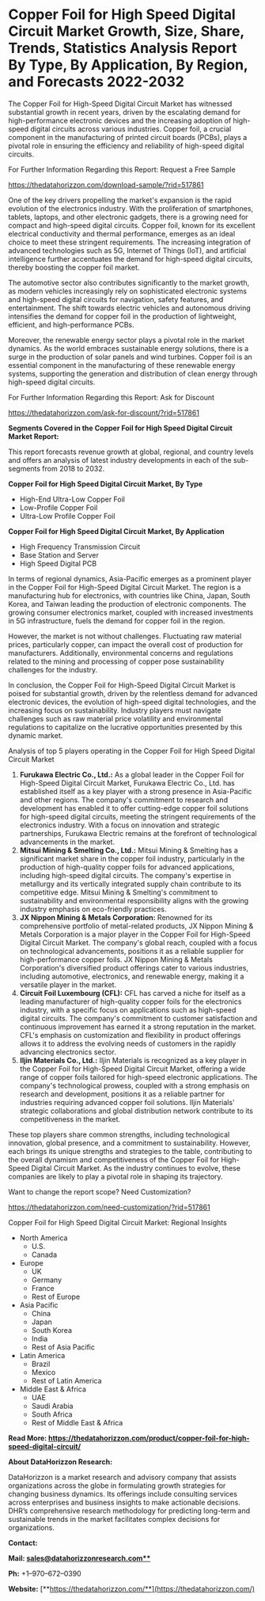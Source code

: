 ﻿#
# **Copper Foil for High Speed Digital Circuit Market Growth, Size, Share, Trends, Statistics Analysis Report By Type, By Application, By Region, and Forecasts 2022-2032**
The Copper Foil for High-Speed Digital Circuit Market has witnessed substantial growth in recent years, driven by the escalating demand for high-performance electronic devices and the increasing adoption of high-speed digital circuits across various industries. Copper foil, a crucial component in the manufacturing of printed circuit boards (PCBs), plays a pivotal role in ensuring the efficiency and reliability of high-speed digital circuits.

For Further Information Regarding this Report: Request a Free Sample

<https://thedatahorizzon.com/download-sample/?rid=517861>

One of the key drivers propelling the market's expansion is the rapid evolution of the electronics industry. With the proliferation of smartphones, tablets, laptops, and other electronic gadgets, there is a growing need for compact and high-speed digital circuits. Copper foil, known for its excellent electrical conductivity and thermal performance, emerges as an ideal choice to meet these stringent requirements. The increasing integration of advanced technologies such as 5G, Internet of Things (IoT), and artificial intelligence further accentuates the demand for high-speed digital circuits, thereby boosting the copper foil market.

The automotive sector also contributes significantly to the market growth, as modern vehicles increasingly rely on sophisticated electronic systems and high-speed digital circuits for navigation, safety features, and entertainment. The shift towards electric vehicles and autonomous driving intensifies the demand for copper foil in the production of lightweight, efficient, and high-performance PCBs.

Moreover, the renewable energy sector plays a pivotal role in the market dynamics. As the world embraces sustainable energy solutions, there is a surge in the production of solar panels and wind turbines. Copper foil is an essential component in the manufacturing of these renewable energy systems, supporting the generation and distribution of clean energy through high-speed digital circuits.

For Further Information Regarding this Report: Ask for Discount

<https://thedatahorizzon.com/ask-for-discount/?rid=517861>

**Segments Covered in the Copper Foil for High Speed Digital Circuit Market Report:**

This report forecasts revenue growth at global, regional, and country levels and offers an analysis of latest industry developments in each of the sub-segments from 2018 to 2032.

**Copper Foil for High Speed Digital Circuit Market, By Type**

- High-End Ultra-Low Copper Foil
- Low-Profile Copper Foil
- Ultra-Low Profile Copper Foil

**Copper Foil for High Speed Digital Circuit Market, By Application**

- High Frequency Transmission Circuit
- Base Station and Server
- High Speed Digital PCB

In terms of regional dynamics, Asia-Pacific emerges as a prominent player in the Copper Foil for High-Speed Digital Circuit Market. The region is a manufacturing hub for electronics, with countries like China, Japan, South Korea, and Taiwan leading the production of electronic components. The growing consumer electronics market, coupled with increased investments in 5G infrastructure, fuels the demand for copper foil in the region.

However, the market is not without challenges. Fluctuating raw material prices, particularly copper, can impact the overall cost of production for manufacturers. Additionally, environmental concerns and regulations related to the mining and processing of copper pose sustainability challenges for the industry.

In conclusion, the Copper Foil for High-Speed Digital Circuit Market is poised for substantial growth, driven by the relentless demand for advanced electronic devices, the evolution of high-speed digital technologies, and the increasing focus on sustainability. Industry players must navigate challenges such as raw material price volatility and environmental regulations to capitalize on the lucrative opportunities presented by this dynamic market.



Analysis of top 5 players operating in the Copper Foil for High Speed Digital Circuit Market 

1. **Furukawa Electric Co., Ltd.:** As a global leader in the Copper Foil for High-Speed Digital Circuit Market, Furukawa Electric Co., Ltd. has established itself as a key player with a strong presence in Asia-Pacific and other regions. The company's commitment to research and development has enabled it to offer cutting-edge copper foil solutions for high-speed digital circuits, meeting the stringent requirements of the electronics industry. With a focus on innovation and strategic partnerships, Furukawa Electric remains at the forefront of technological advancements in the market.
1. **Mitsui Mining & Smelting Co., Ltd.:** Mitsui Mining & Smelting has a significant market share in the copper foil industry, particularly in the production of high-quality copper foils for advanced applications, including high-speed digital circuits. The company's expertise in metallurgy and its vertically integrated supply chain contribute to its competitive edge. Mitsui Mining & Smelting's commitment to sustainability and environmental responsibility aligns with the growing industry emphasis on eco-friendly practices.
1. **JX Nippon Mining & Metals Corporation:** Renowned for its comprehensive portfolio of metal-related products, JX Nippon Mining & Metals Corporation is a major player in the Copper Foil for High-Speed Digital Circuit Market. The company's global reach, coupled with a focus on technological advancements, positions it as a reliable supplier for high-performance copper foils. JX Nippon Mining & Metals Corporation's diversified product offerings cater to various industries, including automotive, electronics, and renewable energy, making it a versatile player in the market.
1. **Circuit Foil Luxembourg (CFL):** CFL has carved a niche for itself as a leading manufacturer of high-quality copper foils for the electronics industry, with a specific focus on applications such as high-speed digital circuits. The company's commitment to customer satisfaction and continuous improvement has earned it a strong reputation in the market. CFL's emphasis on customization and flexibility in product offerings allows it to address the evolving needs of customers in the rapidly advancing electronics sector.
1. **Iljin Materials Co., Ltd.:** Iljin Materials is recognized as a key player in the Copper Foil for High-Speed Digital Circuit Market, offering a wide range of copper foils tailored for high-speed electronic applications. The company's technological prowess, coupled with a strong emphasis on research and development, positions it as a reliable partner for industries requiring advanced copper foil solutions. Iljin Materials' strategic collaborations and global distribution network contribute to its competitiveness in the market.

These top players share common strengths, including technological innovation, global presence, and a commitment to sustainability. However, each brings its unique strengths and strategies to the table, contributing to the overall dynamism and competitiveness of the Copper Foil for High-Speed Digital Circuit Market. As the industry continues to evolve, these companies are likely to play a pivotal role in shaping its trajectory.



Want to change the report scope? Need Customization?

<https://thedatahorizzon.com/need-customization/?rid=517861>

Copper Foil for High Speed Digital Circuit Market: Regional Insights

- North America
  - U.S.
  - Canada
- Europe
  - UK
  - Germany
  - France
  - Rest of Europe
- Asia Pacific
  - China
  - Japan
  - South Korea
  - India
  - Rest of Asia Pacific
- Latin America
  - Brazil
  - Mexico
  - Rest of Latin America
- Middle East & Africa
  - UAE
  - Saudi Arabia
  - South Africa
  - Rest of Middle East & Africa

**Read More: https://thedatahorizzon.com/product/copper-foil-for-high-speed-digital-circuit/**

**About DataHorizzon Research:**

DataHorizzon is a market research and advisory company that assists organizations across the globe in formulating growth strategies for changing business dynamics. Its offerings include consulting services across enterprises and business insights to make actionable decisions. DHR’s comprehensive research methodology for predicting long-term and sustainable trends in the market facilitates complex decisions for organizations.

**Contact:**

**Mail: [sales@datahorizzonresearch.com**](mailto:sales@datahorizzonresearch.com)**

**Ph:** +1–970–672–0390

**Website:** [**https://thedatahorizzon.com/**](https://thedatahorizzon.com/)


